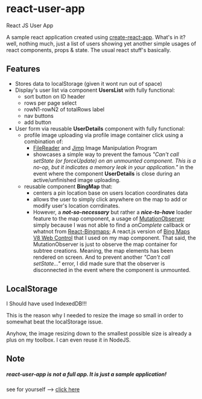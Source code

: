 # react-user-app
React JS User App

A sample react application created using [create-react-app](https://github.com/facebook/create-react-app).  What's in it? well, nothing much, just a list of users showing yet another simple usages of react components, props & state.  The usual react stuff's basically. 

## Features

* Stores data to localStorage (given it wont run out of space)
* Display's user list via component **UsersList** with fully functional:
  * sort button on ID header
  * rows per page select
  * rowN1-rowN2 of totalRows label
  * nav buttons
  * add button
* User form via reusable **UserDetails** component with fully functional:
  * profile image uploading via profile image container click using a combination of:
    * [FileReader](https://developer.mozilla.org/en-US/docs/Web/API/FileReader) and [Jimp](https://www.npmjs.com/package/jimp) Image Manipulation Program
    * showcases a simple way to prevent the famous *"Can't call setState (or forceUpdate) on an unmounted component. This is a no-op, but it indicates a memory leak in your application."* in the event where the component **UserDetails** is close during an active/unfinished image uploading.
  * reusable component **BingMap** that:
    * centers a pin location base on users location coordinates data
    * allows the user to simply click anywhere on the map to add or modify user's location corrdinates.
    * However, a ***not-so-necessary*** but rather a ***nice-to-have*** loader feature to the map component, a usage of [MutationObserver](https://developer.mozilla.org/en-US/docs/Web/API/MutationObserver) simply because I was not able to find a *onComplete* callback or whatnot from [React-Bingmaps](https://www.npmjs.com/package/react-bingmaps); A react.js version of [Bing Maps V8 Web Control](https://docs.microsoft.com/en-us/bingmaps/v8-web-control/) that I used on my map component.  That said, the MutationObserver is just to observe the map container for subtree creations.  Meaning, the map elements has been rendered on screen.  And to prevent another *"Can't call setState..."* error, I did made sure that the observer is disconnected in the event where the component is unmounted.
    

## LocalStorage
I Should have used IndexedDB!!!

This is the reason why I needed to resize the image so small in order to somewhat beat the localStorage issue.

Anyhow, the image resizing down to the smallest possible size is already a plus on my toolbox.  I can even reuse it in NodeJS.



## Note
##### *react-user-app* is not a full app.  It is just a *sample application!*


see for yourself --> [click here](https://jaosimt.github.io/react-user-app/)
